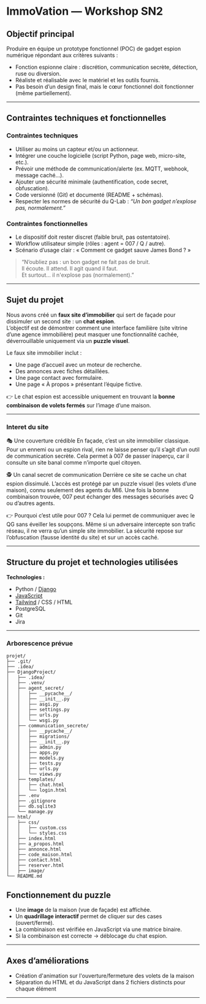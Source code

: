 # ImmoVation — Workshop SN2

## Objectif principal
Produire en équipe un prototype fonctionnel (POC) de gadget espion numérique répondant aux critères suivants :

- Fonction espionne claire : discrétion, communication secrète, détection, ruse ou diversion.  
- Réaliste et réalisable avec le matériel et les outils fournis.  
- Pas besoin d’un design final, mais le cœur fonctionnel doit fonctionner (même partiellement).

---

## Contraintes techniques et fonctionnelles

### Contraintes techniques
- Utiliser au moins un capteur et/ou un actionneur.  
- Intégrer une couche logicielle (script Python, page web, micro-site, etc.).  
- Prévoir une méthode de communication/alerte (ex. MQTT, webhook, message caché…).  
- Ajouter une sécurité minimale (authentification, code secret, obfuscation).  
- Code versionné (Git) et documenté (README + schémas).  
- Respecter les normes de sécurité du Q-Lab : *“Un bon gadget n’explose pas, normalement.”*

### Contraintes fonctionnelles
- Le dispositif doit rester discret (faible bruit, pas ostentatoire).  
- Workflow utilisateur simple (rôles : agent = 007 / Q / autre).  
- Scénario d’usage clair : « Comment ce gadget sauve James Bond ? »  

> “N’oubliez pas : un bon gadget ne fait pas de bruit.  
> Il écoute. Il attend. Il agit quand il faut.  
> Et surtout… il n'explose pas (normalement).”

---

## Sujet du projet
Nous avons créé un **faux site d’immobilier** qui sert de façade pour dissimuler un second site : un **chat espion**.  
L’objectif est de démontrer comment une interface familière (site vitrine d’une agence immobilière) peut masquer une fonctionnalité cachée, déverrouillable uniquement via un **puzzle visuel**.

Le faux site immobilier inclut :
- Une page d’accueil avec un moteur de recherche.  
- Des annonces avec fiches détaillées.  
- Une page contact avec formulaire.  
- Une page « À propos » présentant l’équipe fictive.

👉 Le chat espion est accessible uniquement en trouvant la **bonne combinaison de volets fermés** sur l’image d’une maison.

---
### Interet du site 

🎭 Une couverture crédible
En façade, c’est un site immobilier classique.
Pour un ennemi ou un espion rival, rien ne laisse penser qu’il s’agit d’un outil de communication secrète.
Cela permet à 007 de passer inaperçu, car il consulte un site banal comme n’importe quel citoyen.

🕵️ Un canal secret de communication
Derrière ce site se cache un chat espion dissimulé.
L’accès est protégé par un puzzle visuel (les volets d’une maison), connu seulement des agents du MI6.
Une fois la bonne combinaison trouvée, 007 peut échanger des messages sécurisés avec Q ou d’autres agents.

👉 Pourquoi c’est utile pour 007 ?
Cela lui permet de communiquer avec le QG sans éveiller les soupçons.
Même si un adversaire intercepte son trafic réseau, il ne verra qu’un simple site immobilier.
La sécurité repose sur l’obfuscation (fausse identité du site) et sur un accès caché.

---

## Structure du projet et technologies utilisées

**Technologies :**
- Python / [Django](django.md)  
- [JavaScript](javascript.md)  
- [Tailwind](tailwind.md) / CSS / HTML  
- PostgreSQL  
- Git  
- Jira

---

### Arborescence prévue

```
projet/
├── .git/                    
├── .idea/                   
├── DjangoProject/           
│   ├── .idea/               
│   ├── .venv/               
│   ├── agent_secret/        
│   │   ├── __pycache__/     
│   │   ├── __init__.py      
│   │   ├── asgi.py          
│   │   ├── settings.py      
│   │   ├── urls.py          
│   │   └── wsgi.py          
│   ├── communication_secrete/ 
│   │   ├── __pycache__/     
│   │   ├── migrations/      
│   │   ├── __init__.py
│   │   ├── admin.py         
│   │   ├── apps.py          
│   │   ├── models.py        
│   │   ├── tests.py         
│   │   ├── urls.py          
│   │   └── views.py         
│   ├── templates/           
│   │   ├── chat.html        
│   │   └── login.html       
│   ├── .env                 
│   ├── .gitignore
│   ├── db.sqlite3           
│   └── manage.py            
├── html/                    
│   ├── css/
│   │   ├── custom.css       
│   │   └── styles.css       
│   ├── index.html
│   ├── a_propos.html
│   ├── annonce.html
│   ├── code_maison.html
│   ├── contact.html
│   ├── reserver.html
│   ├── image/               
└── README.md               

```
## Fonctionnement du puzzle

- Une **image** de la maison (vue de façade) est affichée.  
- Un **quadrillage interactif** permet de cliquer sur des cases (ouvert/fermé).  
- La combinaison est vérifiée en JavaScript via une matrice binaire.  
- Si la combinaison est correcte → déblocage du chat espion.

---


## Axes d’améliorations

- Création d'animation sur l'ouverture/fermeture des volets de la maison
- Séparation du HTML et du JavaScript dans 2 fichiers distincts pour chaque élément


---
